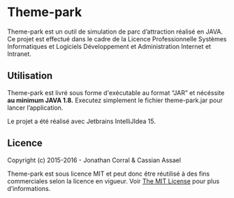 # Theme-park

Theme-park est un outil de simulation de parc d’attraction réalisé en JAVA.
Ce projet est effectué dans le cadre de la Licence Professionnelle Systèmes Informatiques et Logiciels Développement et Administration Internet et Intranet.

## Utilisation
Theme-park est livré sous forme d'exécutable au format “JAR” et nécéssite **au minimum JAVA 1.8.**
Executez simplement le fichier theme-park.jar pour lancer l’application.

Le projet a été réalisé avec Jetbrains IntelliJIdea 15.

## Licence
Copyright (c) 2015-2016 - Jonathan Corral & Cassian Assael

Theme-park est sous licence MIT et peut donc être réutilisé à des fins commerciales selon la licence en vigueur.
Voir [The MIT License](https://opensource.org/licenses/MIT) pour plus d’informations.
